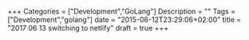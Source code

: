 +++
Categories = ["Development","GoLang"]
Description = ""
Tags = ["Development","golang"]
date = "2015-06-12T23:29:06+02:00"
title = "2017 06 13 switching to netlify"
draft = true
+++

